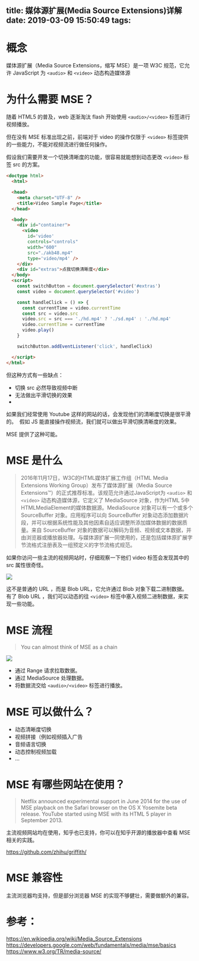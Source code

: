 title: 媒体源扩展(Media Source Extensions)详解
date: 2019-03-09 15:50:49
tags:
---

# 概念

媒体源扩展（Media Source Extensions，缩写 MSE）是一项 W3C 规范，它允许 JavaScript 为 `<audio>` 和 `<video>` 动态构造媒体源

# 为什么需要 MSE？

随着 HTML5 的普及，web 逐渐淘汰 flash 开始使用 `<audio>/<video>` 标签进行视频播放。

但在没有 MSE  标准出现之前，前端对于 video 的操作仅限于 `<video>` 标签提供的一些能力，不能对视频流进行做任何操作。

假设我们需要开发一个切换清晰度的功能，很容易就能想到动态更改 `<video>` 标签 src 的方案。

```html
<doctype html>
  <html>

  <head>
    <meta charset="UTF-8" />
    <title>Video Sample Page</title>
  </head>

  <body>
    <div id="container">
      <video
        id='video'
        controls="controls"
        width="600"
        src="./akb48.mp4"
        type='video/mp4' />
    </div>
    <div id="extras">点我切换清晰度</div>
  </body>
  <script>
    const switchButton = document.querySelector('#extras')
    const video = document.querySelector('#video')

    const handleClick = () => {
      const currentTime = video.currentTime
      const src = video.src
      video.src = src === './hd.mp4' ? './sd.mp4' : './hd.mp4'
      video.currentTime = currentTime
      video.play()
    }

    switchButton.addEventListener('click', handleClick)

  </script>
</html>
```

但这种方式有一些缺点：

- 切换 src 必然导致视频中断
- 无法做出平滑切换的效果
- 
如果我们经常使用 Youtube 这样的网站的话，会发现他们的清晰度切换是很平滑的。
​
假如 JS 能直接操作视频流，我们就可以做出平滑切换清晰度的效果。

MSE 提供了这种可能。

# MSE 是什么

> 2016年11月17日，W3C的HTML媒体扩展工作组（HTML Media Extensions Working Group）发布了媒体源扩展（Media Source Extensions™）的正式推荐标准。该规范允许通过JavaScript为 `<audio>` 和 `<video>` 动态构造媒体源，它定义了 MediaSource 对象，作为HTML 5中HTMLMediaElement的媒体数据源。MediaSource 对象可以有一个或多个 SourceBuffer 对象。应用程序可以向 SourceBuffer 对象动态添加数据片段，并可以根据系统性能及其他因素自适应调整所添加媒体数据的数据质量。来自 SourceBuffer 对象的数据可以解码为音频、视频或文本数据，并由浏览器或播放器处理。与媒体源扩展一同使用的，还是包括媒体原扩展字节流格式注册表及一组预定义的字节流格式规范。


如果你访问一些主流的视频网站时，仔细观察一下他们 video 标签会发现其中的  src 属性很奇怪。

![](../../../../static/v2-97caac0651244b2d4e58bc1dc7fe98a5_hd.jpg)

这不是普通的 URL ，而是 Blob URL，它允许通过 Blob 对象下载二进制数据。
有了 Blob URL ，我们可以动态的往 `<video>` 标签中塞入视频二进制数据，来实现一些功能。

# MSE 流程

>You can almost think of MSE as a chain

![](../../../../static/v2-2ac9f7433a43b6ef7c245787c1395d11_hd.jpg)

- 通过 Range 请求拉取数据。
- 通过 MediaSource 处理数据。
- 将数据流交给 `<audio>/<video>` 标签进行播放。

# MSE 可以做什么？

- 动态清晰度切换
- 视频拼接（例如视频插入广告
- 音频语言切换
- 动态控制视频加载
- ...

# MSE 有哪些网站在使用？

> Netflix announced experimental support in June 2014 for the use of MSE playback on the Safari browser on the OS X Yosemite beta release.
> YouTube started using MSE with its HTML 5 player in September 2013.

主流视频网站均在使用，知乎也已支持，你可以在知乎开源的播放器中查看 MSE 相关的实践。

https://github.com/zhihu/griffith/

# MSE 兼容性

主流浏览器均支持，但是部分浏览器 MSE 的实现不够健壮，需要做额外的兼容。

# 参考：

https://en.wikipedia.org/wiki/Media_Source_Extensions
https://developers.google.com/web/fundamentals/media/mse/basics
https://www.w3.org/TR/media-source/
